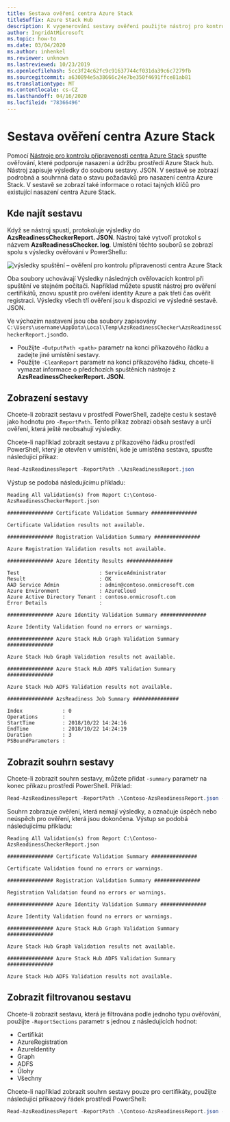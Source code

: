 ```yaml
---
title: Sestava ověření centra Azure Stack
titleSuffix: Azure Stack Hub
description: K vygenerování sestavy ověření použijte nástroj pro kontrolu připravenosti centra Azure Stack.
author: IngridAtMicrosoft
ms.topic: how-to
ms.date: 03/04/2020
ms.author: inhenkel
ms.reviewer: unknown
ms.lastreviewed: 10/23/2019
ms.openlocfilehash: 5cc3f24c62fc9c91637744cf031da39c6c7279fb
ms.sourcegitcommit: a630894e5a38666c24e7be350f4691ffce81ab81
ms.translationtype: MT
ms.contentlocale: cs-CZ
ms.lasthandoff: 04/16/2020
ms.locfileid: "78366496"
---
```

# <a name="azure-stack-hub-validation-report"></a>Sestava ověření centra Azure Stack

Pomocí [Nástroje pro kontrolu připravenosti centra Azure Stack](https://www.powershellgallery.com/packages/Microsoft.AzureStack.ReadinessChecker/1.2002.1111.69) spusťte ověřování, které podporuje nasazení a údržbu prostředí Azure Stack hub. Nástroj zapisuje výsledky do souboru sestavy. JSON. V sestavě se zobrazí podrobná a souhrnná data o stavu požadavků pro nasazení centra Azure Stack. V sestavě se zobrazí také informace o rotaci tajných klíčů pro existující nasazení centra Azure Stack.  

## <a name="where-to-find-the-report"></a>Kde najít sestavu

Když se nástroj spustí, protokoluje výsledky do **AzsReadinessCheckerReport. JSON**. Nástroj také vytvoří protokol s názvem **AzsReadinessChecker. log**. Umístění těchto souborů se zobrazí spolu s výsledky ověřování v PowerShellu:

![výsledky spuštění – ověření pro kontrolu připravenosti centra Azure Stack](./media/azure-stack-validation-report/validation.png)

Oba soubory uchovávají Výsledky následných ověřovacích kontrol při spuštění ve stejném počítači. Například můžete spustit nástroj pro ověření certifikátů, znovu spustit pro ověření identity Azure a pak třetí čas ověřit registraci. Výsledky všech tří ověření jsou k dispozici ve výsledné sestavě. JSON.  

Ve výchozím nastavení jsou oba soubory zapisovány `C:\Users\username\AppData\Local\Temp\AzsReadinessChecker\AzsReadinessCheckerReport.json`do.  

- Použijte `-OutputPath <path>` parametr na konci příkazového řádku a zadejte jiné umístění sestavy.
- Použijte `-CleanReport` parametr na konci příkazového řádku, chcete-li vymazat informace o předchozích spuštěních nástroje z **AzsReadinessCheckerReport. JSON**.

## <a name="view-the-report"></a>Zobrazení sestavy

Chcete-li zobrazit sestavu v prostředí PowerShell, zadejte cestu k sestavě jako hodnotu pro `-ReportPath`. Tento příkaz zobrazí obsah sestavy a určí ověření, která ještě neobsahují výsledky.

Chcete-li například zobrazit sestavu z příkazového řádku prostředí PowerShell, který je otevřen v umístění, kde je umístěna sestava, spusťte následující příkaz:

```powershell
Read-AzsReadinessReport -ReportPath .\AzsReadinessReport.json
```

Výstup se podobá následujícímu příkladu:

```shell
Reading All Validation(s) from Report C:\Contoso-AzsReadinessCheckerReport.json

############### Certificate Validation Summary ###############

Certificate Validation results not available.

############### Registration Validation Summary ###############

Azure Registration Validation results not available.

############### Azure Identity Results ###############

Test                          : ServiceAdministrator
Result                        : OK
AAD Service Admin             : admin@contoso.onmicrosoft.com
Azure Environment             : AzureCloud
Azure Active Directory Tenant : contoso.onmicrosoft.com
Error Details                 : 

############### Azure Identity Validation Summary ###############

Azure Identity Validation found no errors or warnings.

############### Azure Stack Hub Graph Validation Summary ###############

Azure Stack Hub Graph Validation results not available.

############### Azure Stack Hub ADFS Validation Summary ###############

Azure Stack Hub ADFS Validation results not available.

############### AzsReadiness Job Summary ###############

Index             : 0
Operations        : 
StartTime         : 2018/10/22 14:24:16
EndTime           : 2018/10/22 14:24:19
Duration          : 3
PSBoundParameters :
```

## <a name="view-the-report-summary"></a>Zobrazit souhrn sestavy

Chcete-li zobrazit souhrn sestavy, můžete přidat `-summary` parametr na konec příkazu prostředí PowerShell. Příklad:

```powershell
Read-AzsReadinessReport -ReportPath .\Contoso-AzsReadinessReport.json -summary
```

Souhrn zobrazuje ověření, která nemají výsledky, a označuje úspěch nebo neúspěch pro ověření, která jsou dokončena. Výstup se podobá následujícímu příkladu:

```shell
Reading All Validation(s) from Report C:\Contoso-AzsReadinessCheckerReport.json

############### Certificate Validation Summary ###############

Certificate Validation found no errors or warnings.

############### Registration Validation Summary ###############

Registration Validation found no errors or warnings.

############### Azure Identity Validation Summary ###############

Azure Identity Validation found no errors or warnings.

############### Azure Stack Hub Graph Validation Summary ###############

Azure Stack Hub Graph Validation results not available.

############### Azure Stack Hub ADFS Validation Summary ###############

Azure Stack Hub ADFS Validation results not available.
```

## <a name="view-a-filtered-report"></a>Zobrazit filtrovanou sestavu

Chcete-li zobrazit sestavu, která je filtrována podle jednoho typu ověřování, použijte `-ReportSections` parametr s jednou z následujících hodnot:

- Certifikát
- AzureRegistration
- AzureIdentity
- Graph
- ADFS
- Úlohy
- Všechny  

Chcete-li například zobrazit souhrn sestavy pouze pro certifikáty, použijte následující příkazový řádek prostředí PowerShell:

```powershell
Read-AzsReadinessReport -ReportPath .\Contoso-AzsReadinessReport.json -ReportSections Certificate - Summary
```
